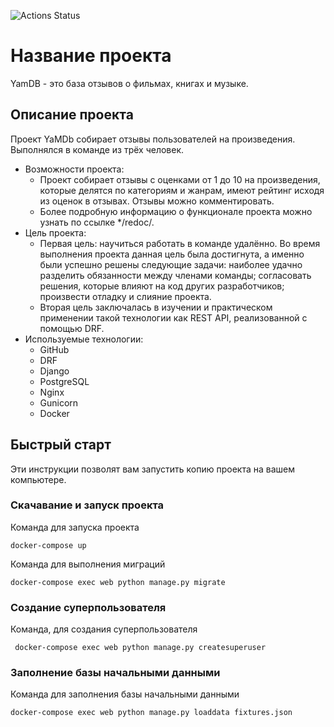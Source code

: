 ![Actions Status](https://github.com/Sergey-Aleksandrovich/yamdb_final/workflows/yamdb%20workflow/badge.svg)

# Название проекта

YamDB - это база отзывов о фильмах, книгах и музыке. 

## Описание проекта

Проект YaMDb собирает отзывы пользователей на произведения. Выполнялся в команде из трёх человек.

* Возможности проекта: 
   - Проект собирает отзывы с оценками от 1 до 10 на произведения, которые делятся по категориям и жанрам, имеют рейтинг исходя из оценок в отзывах. Отзывы можно комментировать. 
   - Более подробную информацию о функционале проекта можно узнать по ссылке */redoc/.
* Цель проекта:
   - Первая цель: научиться работать в команде удалённо. Во время выполнения проекта данная цель была достигнута, а именно были успешно решены следующие задачи: наиболее удачно разделить обязанности между членами команды; согласовать решения, которые влияют на код других разработчиков; произвести отладку и слияние проекта.
   - Вторая цель заключалась в изучении и практическом применении такой технологии как REST API, реализованной с помощью DRF.
* Используемые технологии:
   - GitHub
   - DRF
   - Django
   - PostgreSQL
   - Nginx
   - Gunicorn
   - Docker
  
## Быстрый старт

Эти инструкции позволят вам запустить копию проекта на вашем компьютере.

### Скачавание и запуск проекта


Команда для запуска проекта
 
```
docker-compose up
```

Команда для выполнения миграций

```
docker-compose exec web python manage.py migrate
```

### Создание суперпользователя

Команда, для создания суперпользователя

```
 docker-compose exec web python manage.py createsuperuser
```

### Заполнение базы начальными данными

Команда для заполнения базы начальными данными

```
docker-compose exec web python manage.py loaddata fixtures.json
```

